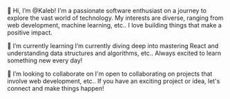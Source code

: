 👋 Hi, I’m @Kaleb!
I'm a passionate software enthusiast on a journey to explore the vast world of technology. My interests are diverse, ranging from web development, machine learning, etc.. I love building things that make a positive impact.

🌱 I’m currently learning
I’m currently diving deep into mastering React and understanding data structures and algorithms, etc.. Always excited to learn something new every day!

💞️ I’m looking to collaborate on
I'm open to collaborating on projects that involve web development, etc.. If you have an exciting project or idea, let's connect and make things happen!

<!---
MaximusW1/MaximusW1 is a ✨ special ✨ repository because its `README.md` (this file) appears on your GitHub profile.
You can click the Preview link to take a look at your changes.
--->
